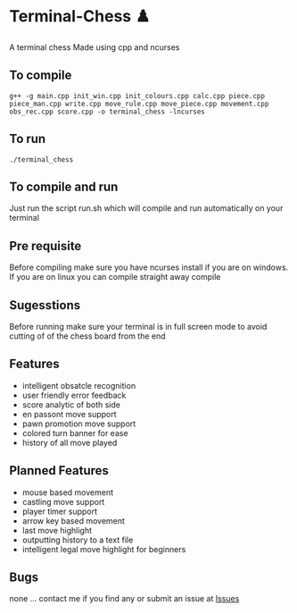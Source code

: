 <!--  Noman Mustafa Mehar
      Section : SE-Q 2021
      PF   PROJECT   2021
      ROll No : 21I -1235  -->

# Terminal-Chess :chess_pawn:

A terminal chess
Made using cpp and ncurses

## To compile 

`g++ -g main.cpp init_win.cpp init_colours.cpp calc.cpp piece.cpp piece_man.cpp write.cpp move_rule.cpp move_piece.cpp movement.cpp obs_rec.cpp score.cpp -o terminal_chess -lncurses`

## To run

`./terminal_chess`

## To compile and run 

Just run the script run.sh which will compile and run automatically on your terminal

## Pre requisite 

Before compiling make sure you have ncurses install if you are on windows. If you are on linux you can compile straight away compile 

## Sugesstions

Before running make sure your terminal is in full screen mode to avoid cutting of of the chess board from the end

## Features

- intelligent obsatcle recognition
- user friendly error feedback
- score analytic of both side
- en passont move support
- pawn promotion move support
- colored turn banner for ease
- history of all move played

## Planned Features

- mouse based movement
- castling move support
- player timer support
- arrow key based movement
- last move highlight
- outputting history to a text file
- intelligent legal move highlight for beginners

## Bugs 
 none ... contact me if you find any
 or submit an issue at [Issues](https://github.com/mnmustafa1109/terminal-chess/issues)
